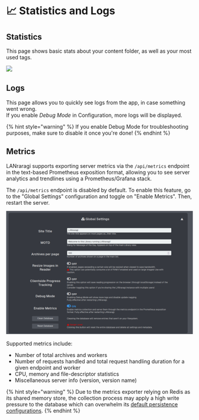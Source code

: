 # 📈 Statistics and Logs

## Statistics

This page shows basic stats about your content folder, as well as your most used tags.

![](../.screenshots/cloud.PNG)

## Logs

This page allows you to quickly see logs from the app, in case something went wrong.  
If you enable _Debug Mode_ in Configuration, more logs will be displayed.

{% hint style="warning" %}
If you enable Debug Mode for troubleshooting purposes, make sure to disable it once you're done!
{% endhint %}

## Metrics

LANraragi supports exporting server metrics via the `/api/metrics` endpoint in the text-based
Prometheus exposition format, allowing you to see server analytics and trendlines using a
Prometheus/Grafana stack.

The `/api/metrics` endpoint is disabled by default. To enable this feature, go to the "Global 
Settings" configuration and toggle on "Enable Metrics". Then, restart the server.

![](../.screenshots/metrics_settings.png)

Supported metrics include:

* Number of total archives and workers
* Number of requests handled and total request handling duration for a given endpoint and worker
* CPU, memory and file-descriptor statistics
* Miscellaneous server info (version, version name)

{% hint style="warning" %}
Due to the metrics exporter relying on Redis as its shared memory store, the collection process may
apply a high write pressure to the database which can overwhelm its
[default persistence configurations](https://redis.io/docs/latest/operate/oss_and_stack/management/persistence/#snapshotting).
{% endhint %}
